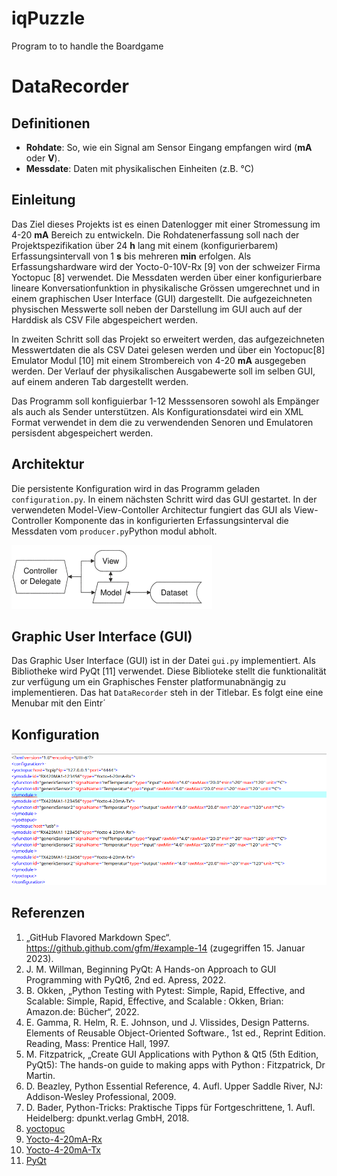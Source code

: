 # iqPuzzle
Program to to handle the Boardgame

# DataRecorder

## Definitionen
- **Rohdate**: So, wie ein Signal am Sensor Eingang empfangen wird (**mA** oder **V**).
- **Messdate**: Daten mit physikalischen Einheiten (z.B. °C)

## Einleitung
Das Ziel dieses Projekts ist es einen Datenlogger mit einer Stromessung im 4-20 **mA** Bereich zu entwickeln. Die Rohdatenerfassung  soll nach der Projektspezifikation über 24 **h** lang mit einem (konfigurierbarem) Erfassungsintervall von 1 **s** bis mehreren **min** erfolgen. Als Erfassungshardware wird der Yocto-0-10V-Rx [9] von der schweizer Firma Yoctopuc [8] verwendet. Die Messdaten werden über einer konfigurierbare lineare Konversationfunktion in physikalische Grössen umgerechnet und in einem graphischen User Interface (GUI) dargestellt. Die aufgezeichneten physischen Messwerte soll neben der Darstellung im GUI auch auf der Harddisk als CSV File abgespeichert werden. 

In zweiten Schritt soll das Projekt so erweitert werden, das aufgezeichneten Messwertdaten die als CSV Datei gelesen werden und über ein Yoctopuc[8] Emulator Modul [10] mit einem Strombereich von 4-20 **mA** ausgegeben werden. Der Verlauf der physikalischen Ausgabewerte soll im selben GUI, auf einem anderen Tab dargestellt werden.

Das Programm soll konfiguierbar 1-12 Messsensoren sowohl als Empänger als auch als Sender unterstützen. Als Konfigurationsdatei wird ein XML Format verwendet in dem die zu verwendenden Senoren und Emulatoren persisdent abgespeichert werden.

## Architektur
Die persistente Konfiguration wird in das Programm geladen `configuration.py`. In einem nächsten Schritt wird das GUI gestartet. In der verwendeten Model-View-Contoller Architectur fungiert das GUI als View-Controller Komponente das in konfigurierten Erfassungsinterval die Messdaten vom `producer.py`Python modul abholt.
 
![Model View Controller Aufbau](./mvc.png)

## Graphic User Interface (GUI)
Das Graphic User Interface (GUI) ist in der Datei `gui.py` implementiert. Als Bibliotheke wird PyQt [11] verwendet. Diese Biblioteke stellt die funktionalität zur verfügung um ein Graphisches Fenster platformunabnängig zu implementieren. Das hat `DataRecorder` steh in der Titlebar. Es folgt eine eine Menubar mit den Eintr´

## Konfiguration
![Xml Konfiguration](./xmlConfig.png)
## Referenzen
1. „GitHub Flavored Markdown Spec“. https://github.github.com/gfm/#example-14 (zugegriffen 15. Januar 2023).
2. J. M. Willman, Beginning PyQt: A Hands-on Approach to GUI Programming with PyQt6, 2nd ed. Apress, 2022.
3. B. Okken, „Python Testing with Pytest: Simple, Rapid, Effective, and Scalable: Simple, Rapid, Effective, and Scalable : Okken, Brian: Amazon.de: Bücher“, 2022. 
4. E. Gamma, R. Helm, R. E. Johnson, und J. Vlissides, Design Patterns. Elements of Reusable Object-Oriented Software., 1st ed., Reprint Edition. Reading, Mass: Prentice Hall, 1997.
5. M. Fitzpatrick, „Create GUI Applications with Python & Qt5 (5th Edition, PyQt5): The hands-on guide to making apps with Python : Fitzpatrick, Dr Martin.
6. D. Beazley, Python Essential Reference, 4. Aufl. Upper Saddle River, NJ: Addison-Wesley Professional, 2009.
7. D. Bader, Python-Tricks: Praktische Tipps für Fortgeschrittene, 1. Aufl. Heidelberg: dpunkt.verlag GmbH, 2018.
8. [yoctopuc](https://www.yoctopuce.com/)
9. [Yocto-4-20mA-Rx](https://www.yoctopuce.com/EN/products/usb-electrical-interfaces/yocto-4-20ma-rx)
10. [Yocto-4-20mA-Tx](https://www.yoctopuce.com/EN/products/usb-electrical-interfaces/yocto-4-20ma-tx)
11. [PyQt](https://www.qt.io/)